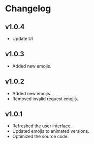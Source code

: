 # Changelog

## v1.0.4
- Update UI

## v1.0.3
- Added new emojis.

## v1.0.2
- Added new emojis.
- Removed invalid request emojis.

## v1.0.1
- Refreshed the user interface.
- Updated emojis to animated versions.
- Optimized the source code.
